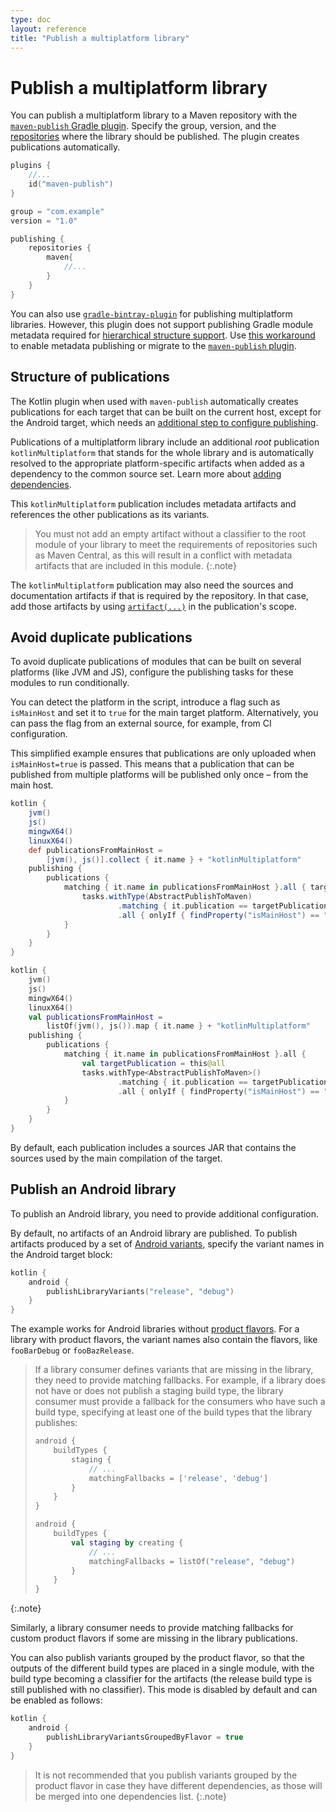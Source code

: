 ```yaml
---
type: doc
layout: reference
title: "Publish a multiplatform library"
---
```


# Publish a multiplatform library

You can publish a multiplatform library to a Maven repository with the [`maven-publish` Gradle plugin](https://docs.gradle.org/current/userguide/publishing_maven.html). 
Specify the group, version, and the [repositories](https://docs.gradle.org/current/userguide/publishing_maven.html#publishing_maven:repositories) 
where the library should be published. The plugin creates publications automatically.

<div class="sample" markdown="1" theme="idea" data-highlight-only>

```kotlin
plugins {
    //...
    id("maven-publish")
}

group = "com.example"
version = "1.0"

publishing {
    repositories {
        maven{
            //...
        }
    }
}
```

</div>

You can also use [`gradle-bintray-plugin`](https://github.com/bintray/gradle-bintray-plugin) for publishing multiplatform libraries. 
However, this plugin does not support publishing Gradle module metadata required for [hierarchical structure support](mpp-share-on-platforms.html#share-code-on-similar-platforms).
Use [this workaround](https://github.com/bintray/gradle-bintray-plugin/issues/229#issuecomment-473123891) to enable metadata publishing 
or migrate to the [`maven-publish` plugin](https://docs.gradle.org/current/userguide/publishing_maven.html). 

## Structure of publications

The Kotlin plugin when used with `maven-publish` automatically creates publications for each target that can be built on the current host, except for the Android target, 
which needs an [additional step to configure publishing](#publish-an-android-library).

Publications of a multiplatform library include an additional _root_ publication `kotlinMultiplatform` that stands for the 
whole library and is automatically resolved to the appropriate platform-specific artifacts when added as a dependency to the common source set. 
Learn more about [adding dependencies](mpp-add-dependencies.html).

This `kotlinMultiplatform` publication includes metadata artifacts and references the other publications as its variants.

> You must not add an empty artifact without a classifier to the root module of your library to meet the requirements of repositories 
> such as Maven Central, as this will result in a conflict with metadata artifacts that are included in this module.
{:.note}
 
The `kotlinMultiplatform` publication may also need the sources and documentation artifacts if that is required by the repository. In that case, 
add those artifacts by using [`artifact(...)`](https://docs.gradle.org/current/javadoc/org/gradle/api/publish/maven/MavenPublication.html#artifact-java.lang.Object-) 
in the publication's scope.

## Avoid duplicate publications

To avoid duplicate publications of modules that can be built on several platforms (like JVM and JS), 
configure the publishing tasks for these modules to run conditionally.

You can detect the platform in the script, introduce a flag such as `isMainHost` and set it to `true` for the main target 
platform. Alternatively, you can pass the flag from an external source, for example, from CI configuration. 

This simplified example ensures that publications are only uploaded when `isMainHost=true` is passed. This means that 
a publication that can be published from multiple platforms will be published only once – from the main host.

<div class="multi-language-sample" data-lang="groovy">
<div class="sample" markdown="1" theme="idea" mode="groovy" data-highlight-only>

```groovy
kotlin {
    jvm()
    js()
    mingwX64()
    linuxX64()
    def publicationsFromMainHost = 
        [jvm(), js()].collect { it.name } + "kotlinMultiplatform"
    publishing {
        publications {
            matching { it.name in publicationsFromMainHost }.all { targetPublication ->
                tasks.withType(AbstractPublishToMaven)
                        .matching { it.publication == targetPublication }
                        .all { onlyIf { findProperty("isMainHost") == "true" } }
            }
        }
    }
}
```

</div>
</div>

<div class="multi-language-sample" data-lang="kotlin">
<div class="sample" markdown="1" theme="idea" mode="kotlin" data-highlight-only>

```kotlin
kotlin {
    jvm()
    js()
    mingwX64()
    linuxX64()
    val publicationsFromMainHost = 
        listOf(jvm(), js()).map { it.name } + "kotlinMultiplatform"
    publishing {
        publications {
            matching { it.name in publicationsFromMainHost }.all {
                val targetPublication = this@all
                tasks.withType<AbstractPublishToMaven>()
                        .matching { it.publication == targetPublication }
                        .all { onlyIf { findProperty("isMainHost") == "true" } }
            }
        }
    }
}
```

</div>
</div>
 
By default, each publication includes a sources JAR that contains the sources used by the main compilation of the target. 

## Publish an Android library

To publish an Android library, you need to provide additional configuration.

By default, no artifacts of an Android library are published. To publish artifacts produced by a set of [Android variants](https://developer.android.com/studio/build/build-variants), 
specify the variant names in the Android target block:

<div class="sample" markdown="1" theme="idea" data-highlight-only>

```kotlin
kotlin {
    android {
        publishLibraryVariants("release", "debug")
    }
}

```

</div>

The example works for Android libraries without [product flavors](https://developer.android.com/studio/build/build-variants#product-flavors). 
For a library with product flavors, the variant names also contain the flavors, like `fooBarDebug` or `fooBazRelease`.

> If a library consumer defines variants that are missing in the library, they need to provide matching fallbacks. 
> For example, if a library does not have or does not publish a staging build type, the library consumer must provide a fallback for the 
> consumers who have such a build type, specifying at least one of the build types that the library publishes:
> 
> <div class="multi-language-sample" data-lang="groovy">
> <div class="sample" markdown="1" theme="idea" mode="groovy" data-highlight-only>
> 
> ```groovy
> android {
>     buildTypes {
>         staging {
>             // ...
>             matchingFallbacks = ['release', 'debug']
>         }
>     }
> }
> ```
> 
> </div>
> </div>
> 
> <div class="multi-language-sample" data-lang="kotlin">
> <div class="sample" markdown="1" theme="idea" mode="kotlin" data-highlight-only>
> 
> ```kotlin
> android {
>     buildTypes {
>         val staging by creating {
>             // ...
>             matchingFallbacks = listOf("release", "debug")
>         }
>     }
> }
> ```
> 
> </div>
> </div>
{:.note}

Similarly, a library consumer needs to provide matching fallbacks for custom product flavors if some are missing in the 
library publications.

You can also publish variants grouped by the product flavor, so that the outputs of the different build types are placed 
in a single module, with the build type becoming a classifier for the artifacts (the release build type is still published 
with no classifier). This mode is disabled by default and can be enabled as follows:

<div class="sample" markdown="1" theme="idea" data-highlight-only>

```kotlin
kotlin {
    android {
        publishLibraryVariantsGroupedByFlavor = true
    }
}
```

</div>

> It is not recommended that you publish variants grouped by the product flavor in case they have different dependencies, 
> as those will be merged into one dependencies list.
{:.note}

